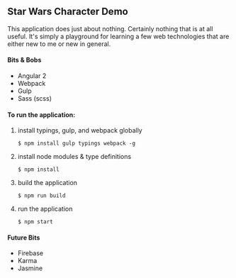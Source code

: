 ## Star Wars Character Demo
This application does just about nothing. Certainly nothing that is at all useful. It's simply a playground for learning a few web technologies that are either new to me or new in general.

#### Bits & Bobs
* Angular 2
* Webpack
* Gulp
* Sass (scss)

#### To run the application:
1. install typings, gulp, and webpack globally  
    ```
    $ npm install gulp typings webpack -g
    ```
2. install node modules & type definitions  
    ```
    $ npm install
    ```
3. build the application  
    ```
    $ npm run build
    ```
3. run the application  
    ```
    $ npm start
    ```

#### Future Bits
* Firebase
* Karma
* Jasmine
